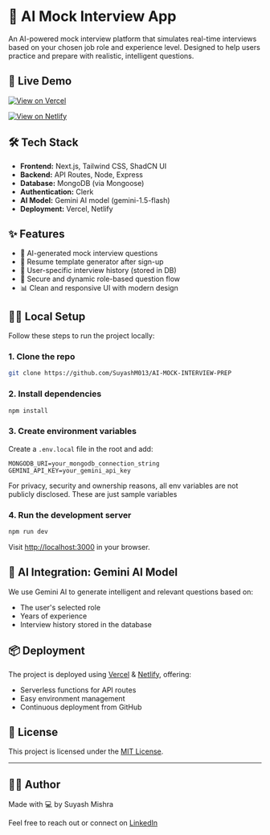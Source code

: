 # 🤖 AI Mock Interview App

An AI-powered mock interview platform that simulates real-time interviews based on your chosen job role and experience level. Designed to help users practice and prepare with realistic, intelligent questions.

## 🚀 Live Demo

[![View on Vercel](https://img.shields.io/badge/Vercel-Live%20Demo-black?logo=vercel&style=for-the-badge)](https://ai-mock-interviewer-eosin.vercel.app)

[![View on Netlify](https://img.shields.io/badge/Netlify-Live%20Demo-00C7B7?logo=netlify&style=for-the-badge)](https://ai-mockinterviewer.netlify.app)



## 🛠 Tech Stack

- **Frontend:** Next.js, Tailwind CSS, ShadCN UI
- **Backend:** API Routes, Node, Express
- **Database:** MongoDB (via Mongoose)
- **Authentication:** Clerk
- **AI Model:** Gemini AI model (gemini-1.5-flash)
- **Deployment:** Vercel, Netlify

## ✨ Features

- 🧠 AI-generated mock interview questions
- 📄 Resume template generator after sign-up
- 👤 User-specific interview history (stored in DB)
- 🔐 Secure and dynamic role-based question flow
- 📊 Clean and responsive UI with modern design

## 🧑‍💻 Local Setup

Follow these steps to run the project locally:

### 1. Clone the repo
```bash
git clone https://github.com/SuyashM013/AI-MOCK-INTERVIEW-PREP
```

### 2. Install dependencies
```bash
npm install
```

### 3. Create environment variables

Create a `.env.local` file in the root and add:

```
MONGODB_URI=your_mongodb_connection_string
GEMINI_API_KEY=your_gemini_api_key

```
For privacy, security and ownership reasons, all env variables are not publicly disclosed. These are just sample variables


### 4. Run the development server
```bash
npm run dev
```

Visit [http://localhost:3000](http://localhost:3000) in your browser.

## 🧠 AI Integration: Gemini AI Model

We use Gemini AI to generate intelligent and relevant questions based on:
- The user's selected role
- Years of experience
- Interview history stored in the database

## 📦 Deployment

The project is deployed using [Vercel](https://vercel.com) & [Netlify](https://netlify.com), offering:
- Serverless functions for API routes
- Easy environment management
- Continuous deployment from GitHub

## 📄 License

This project is licensed under the [MIT License](LICENSE).

---

## 🙋‍♂️ Author

Made with 💻 by Suyash Mishra

Feel free to reach out or connect on [LinkedIn](www.linkedin.com/in/mishrasuyash013)
